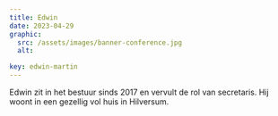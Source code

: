 ```yaml
---
title: Edwin
date: 2023-04-29
graphic:
  src: /assets/images/banner-conference.jpg
  alt:

key: edwin-martin
---
```


Edwin zit in het bestuur sinds 2017 en vervult de rol van secretaris. Hij woont in een gezellig vol huis in Hilversum.

